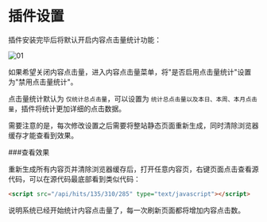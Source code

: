 # 插件设置

插件安装完毕后将默认开启内容点击量统计功能：

![01](/assets/img/plugin/hints/01.png)

如果希望关闭内容点击量，进入内容点击量菜单，将"是否启用点击量统计"设置为"禁用点击量统计"。

点击量统计默认为 `仅统计总点击量`，可以设置为 `统计总点击量以及本日、本周、本月点击量`，插件将统计更加详细的点击数据。

需要注意的是，每次修改设置之后需要将整站静态页面重新生成，同时清除浏览器缓存才能查看到效果。

###查看效果

重新生成所有内容页并清除浏览器缓存后，打开任意内容页，右键页面点击查看源代码，可以在源代码最底部看到类似代码：

```html
<script src="/api/hits/135/310/285" type="text/javascript"></script>
```

说明系统已经开始统计内容点击量了，每一次刷新页面都将增加内容点击数。